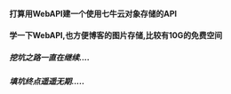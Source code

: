 #### 打算用WebAPI建一个使用七牛云对象存储的API
#### 学一下WebAPI,也方便博客的图片存储,比较有10G的免费空间
##### 挖坑之路一直在继续....
##### 填坑终点遥遥无期.....
